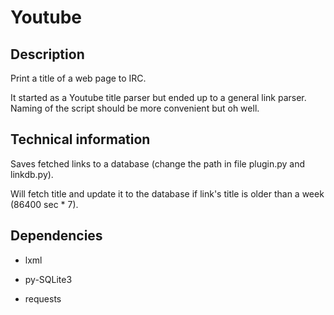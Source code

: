 # Youtube

## Description
Print a title of a web page to IRC.

It started as a Youtube title parser but ended up to a general link parser.
Naming of the script should be more convenient but oh well.

## Technical information
Saves fetched links to a database (change the path in file plugin.py and linkdb.py).

Will fetch title and update it to the database if link's title is older than a
week (86400 sec * 7).

## Dependencies

* lxml

* py-SQLite3

* requests

